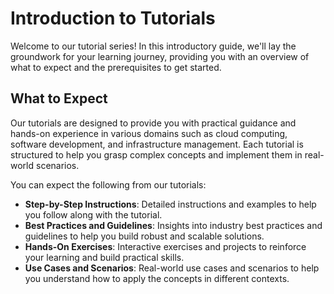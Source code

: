 # Introduction to Tutorials
Welcome to our tutorial series! In this introductory guide, we'll lay the groundwork for your learning journey, providing you with an overview of what to expect and the prerequisites to get started.

## What to Expect
Our tutorials are designed to provide you with practical guidance and hands-on experience in various domains such as cloud computing, software development, and infrastructure management. Each tutorial is structured to help you grasp complex concepts and implement them in real-world scenarios.

You can expect the following from our tutorials:

- **Step-by-Step Instructions**: Detailed instructions and examples to help you follow along with the tutorial.
- **Best Practices and Guidelines**: Insights into industry best practices and guidelines to help you build robust and scalable solutions.
- **Hands-On Exercises**: Interactive exercises and projects to reinforce your learning and build practical skills.
- **Use Cases and Scenarios**: Real-world use cases and scenarios to help you understand how to apply the concepts in different contexts.